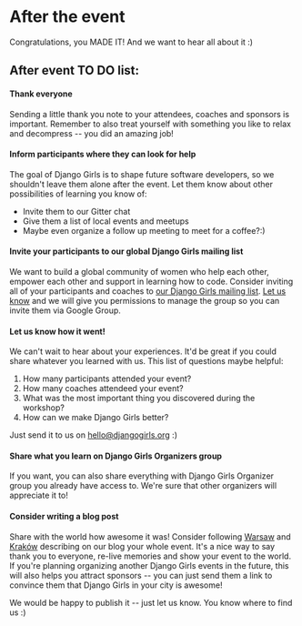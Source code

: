 # After the event

Congratulations, you MADE IT! And we want to hear all about it :)

## After event TO DO list:

#### Thank everyone

Sending a little thank you note to your attendees, coaches and sponsors is important. Remember to also treat yourself with something you like to relax and decompress -- you did an amazing job!

#### Inform participants where they can look for help

The goal of Django Girls is to shape future software developers, so we shouldn't leave them alone after the event. Let them know about other possibilities of learning you know of:
- Invite them to our Gitter chat
- Give them a list of local events and meetups
- Maybe even organize a follow up meeting to meet for a coffee?:)

#### Invite your participants to our global Django Girls mailing list

We want to build a global community of women who help each other, empower each other and support in learning how to code. Consider inviting all of your participants and coaches to [our Django Girls mailing list](https://groups.google.com/forum/#!forum/django-girls). [Let us know](mailto:hello@djangogirls.org) and we will give you permissions to manage the group so you can invite them via Google Group.

#### Let us know how it went!

We can't wait to hear about your experiences. It'd be great if you could share whatever you learned with us. This list of questions maybe helpful:

1. How many participants attended your event?
2. How many coaches attendeed your event?
3. What was the most important thing you discovered during the workshop?
4. How can we make Django Girls better?

Just send it to us on hello@djangogirls.org :)

#### Share what you learn on Django Girls Organizers group

If you want, you can also share everything with Django Girls Organizer group you already have access to. We're sure that other organizers will appreciate it to!

#### Consider writing a blog post

Share with the world how awesome it was! Consider following [Warsaw](http://blog.djangogirls.org/post/103157984293/django-girls-warsaw-8th-november-2014) and [Kraków](http://blog.djangogirls.org/post/103486728303/django-girls-krakow-11th-november-2014) describing on our blog your whole event. It's a nice way to say thank you to everyone, re-live memories and show your event to the world. If you're planning organizing another Django Girls events in the future, this will also helps you attract sponsors -- you can just send them a link to convince them that Django Girls in your city is awesome!

We would be happy to publish it -- just let us know. You know where to find us :)


